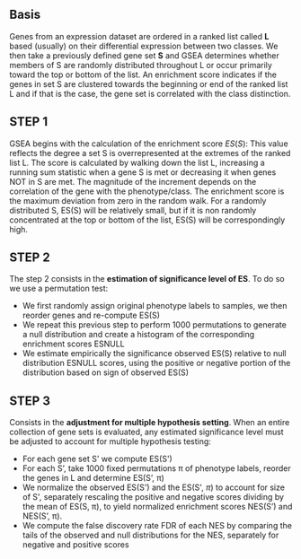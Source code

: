 ## Basis
Genes from an expression dataset are ordered in a ranked list called **L** based (usually) on their differential expression between two classes. 
We then take a previously defined gene set **S** and GSEA determines whether members of S are randomly distributed throughout L or occur primarily toward the top or bottom of the list. 
An enrichment score indicates if the genes in set S are clustered towards the beginning or end of the ranked list L and if that is the case, the gene set is correlated with the class distinction.
## STEP 1
GSEA begins with the calculation of the enrichment score $ES(S)$: This value reflects the degree a set S is overrepresented at the extremes of the ranked list L. The score is calculated by walking down the list L, increasing a running sum statistic when a gene S is met or decreasing it when genes NOT in S are met. The magnitude of the increment depends on the correlation of the gene with the phenotype/class. The enrichment score is the maximum deviation from zero in the random walk.
For a randomly distributed S, ES(S) will be relatively small, but if it is non randomly concentrated at the top or bottom of the list, ES(S) will be correspondingly high.
## STEP 2
The step 2 consists in the **estimation of significance level of ES**. To do so we use a permutation test: 
- We first randomly assign original phenotype labels to samples, we then reorder genes and re-compute ES(S)
- We repeat this previous step to perform 1000 permutations to generate a null distribution and create a histogram of the corresponding enrichment scores ESNULL
- We estimate empirically the significance observed ES(S) relative to null distribution ESNULL scores, using the positive or negative portion of the distribution based on sign of observed ES(S)
## STEP 3 
Consists in the **adjustment for multiple hypothesis setting**. When an entire collection of gene sets is evaluated, any estimated significance level must be adjusted to account for multiple hypothesis testing:
- For each gene set S' we compute ES(S')
- For each S’, take 1000 fixed permutations π of phenotype labels, reorder the genes in L and determine ES(S’, π)
- We normalize the observed ES(S') and the ES(S', $\pi$) to account for size of S', separately rescaling the positive and negative scores dividing by the mean of ES(S, π), to yield normalized enrichment scores NES(S’) and NES(S’, π).
- We compute the false discovery rate FDR of each NES by comparing the tails of the observed and null distributions for the NES, separately for negative and positive scores